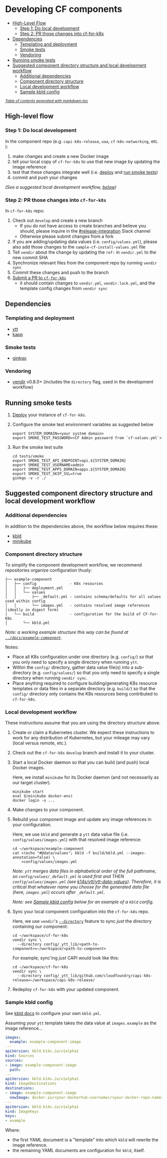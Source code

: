 # Developing CF components

- [High-Level Flow](#high-level-flow)
  * [Step 1: Do local development](#step-1--do-local-development)
  * [Step 2: PR those changes into cf-for-k8s](#step-2--pr-those-changes-into-cf-for-k8s)
- [Dependencies](#dependencies)
  * [Templating and deployment](#templating-and-deployment)
  * [Smoke tests](#smoke-tests)
  * [Vendoring](#vendoring)
- [Running smoke tests](#running-smoke-tests)
- [Suggested component directory structure and local development workflow](#suggested-component-directory-structure-and-local-development-workflow)
  * [Additional dependencies](#additional-dependencies)
  * [Component directory structure](#component-directory-structure)
  * [Local development workflow](#local-development-workflow)
  * [Sample kbld config](#sample-kbld-config)

<small><i><a href='http://ecotrust-canada.github.io/markdown-toc/'>Table of contents generated with markdown-toc</a></i></small>

## High-level flow

### Step 1: Do local development

In the component repo (e.g. `capi-k8s-release`, `uaa`, `cf-k8s-networking`, etc. ):
1. make changes and create a new Docker image
1. tell your local copy of `cf-for-k8s` to use that new image by updating the image reference
1. test that these changes integrate well (i.e. [deploy](/docs/deploy.md) and [run smoke tests](#running-smoke-tests))
1. commit and push your changes

_(See a suggested local development workflow, [below](#suggested-component-directory-structure-and-local-development-workflow))_

### Step 2: PR those changes into `cf-for-k8s`

In `cf-for-k8s` repo:
1. Check out `develop` and create a new branch
    - If you do not have access to create branches and believe you should, please inquire in the [#release-integration](https://cloudfoundry.slack.com/archives/C0FAEKGUQ) Slack channel
    - Otherwise please submit changes from a fork
1. If you are adding/updating data values (i.e. `config/values.yml`), please also add those changes to the `sample-cf-install-values.yml` file
1. Tell `vendir` about the change by updating the `ref:` in `vendir.yml` to the new commit SHA
1. Synchronize relevant files from the component repo by running `vendir sync`
1. Commit these changes and push to the branch
1. [Submit a PR to `cf-for-k8s`](https://github.com/cloudfoundry/cf-for-k8s/compare/develop...your-branch-name-here)
   - it should contain changes to `vendir.yml`, `vendir.lock.yml`, and the template config changes from `vendir sync`

## Dependencies

### Templating and deployment
- [ytt](https://get-ytt.io/)
- [kapp](https://get-kapp.io/)

### Smoke tests
- [ginkgo](https://github.com/onsi/ginkgo#set-me-up)

### Vendoring
- [vendir](https://github.com/k14s/vendir) v0.8.0+ (includes the `directory` flag, used in the development workflow)

## Running smoke tests

1. [Deploy](/docs/deploy.md) your instance of `cf-for-k8s`.
1. Configure the smoke test environment variables as suggested below

   ```
   export SYSTEM_DOMAIN=<your system domain>
   export SMOKE_TEST_PASSWORD=<CF Admin password from `cf-values.yml`>
   ```
1. Run the smoke test suite

    ```
    cd tests/smoke
    export SMOKE_TEST_API_ENDPOINT=api.${SYSTEM_DOMAIN}
    export SMOKE_TEST_USERNAME=admin
    export SMOKE_TEST_APPS_DOMAIN=apps.${SYSTEM_DOMAIN}
    export SMOKE_TEST_SKIP_SSL=true
    ginkgo -v -r ./
    ```

## Suggested component directory structure and local development workflow

### Additional dependencies

In addition to the dependencies above, the workflow below requires these:

- [kbld](https://get-kbld.io/)
- [minikube](https://github.com/kubernetes/minikube)

### Component directory structure
To simplify the component development workflow, we recommend repositories organize configuration thusly:

```
├── example-component
│   ├── config               - K8s resources
│   │   ├── deployment.yml
│   │   └── values
│   │       ├── _default.yml - contains schema/defaults for all values used within config
│   │       └── images.yml   - contains resolved image references (ideally in digest form)
│   └── build                - configuration for the build of CF-for-K8s
│       └── kbld.yml
```

_Note: a working example structure this way can be found at [`../docs/example-component`](../docs/example-component)._

Notes:
- Place all K8s configuration under one directory (e.g. `config/`) so that you only need to specify a single directory when running `ytt`.
- Within the `config/` directory, gather data value file(s) into a sub-directory (e.g. `config/values/`) so that you only need to specify a single directory when running `vendir sync`.
- Place anything required to configure building/generating K8s resource templates or data files in a separate directory (e.g. `build/`) so that the `config/` directory only contains the K8s resources being contributed to `cf-for-k8s`.

### Local development workflow

These instructions assume that you are using the directory structure above.

1. Create or claim a Kubernetes cluster.  We expect these instructions to work for any distribution of Kubernetes, but your mileage may vary (local versus remote, etc.).
1. Check out the `cf-for-k8s` `develop` branch and install it to your cluster.
1. Start a local Docker daemon so that you can build (and push) local Docker images.

   Here, we install `minikube` for its Docker daemon (and not necessarily as our target cluster).
    ```
    minikube start
    eval $(minikube docker-env)
    docker login -u ...
    ```
1. Make changes to your component.
1. Rebuild your component image and update any image references in your configuration.

   Here, we use `kbld` and generate a `ytt` data value file (i.e. `config/values/images.yml`) with that resolved image reference:
    ```
    cd ~/workspace/example-component
    cat <(echo "#@data/values"; kbld -f build/kbld.yml --images-annotation=false) \
        >config/values/images.yml
    ```
    _Note: `ytt` merges data files in alphabetical order of the full pathname, so `config/values/_default.yml` is used first and THEN `config/values/images.yml` (see [k14s/ytt/ytt-data-values](https://github.com/k14s/ytt/blob/master/docs/ytt-data-values.md#splitting-data-values-into-multiple-files)).  Therefore, it is critical that whatever name you choose for the generated data file (here, `images.yml`) occurs _after_ `_default.yml`._

    _Note: see [Sample kbld config](#sample-kbld-config) below for an example of a `kbld` config._

1. Sync your local component configuration into the `cf-for-k8s` repo.

   Here, we use `vendir`'s [`--directory`](https://github.com/k14s/vendir/blob/985506a54038f6e7871879d4fbee9df2b6cf8add/docs/README.md#sync-with-local-changes-override) feature to sync _just_ the directory containing our component:

    ```
    cd ~/workspace/cf-for-k8s
    vendir sync \
      --directory config/_ytt_lib/<path-to-component>=~/workspace/<path-to-component>
    ```

    For example, sync'ing _just_ CAPI would look like this:

    ```
    cd ~/workspace/cf-for-k8s
    vendir sync \
      --directory config/_ytt_lib/github.com/cloudfoundry/capi-k8s-release=~/workspace/capi-k8s-release/
    ```
1. Redeploy `cf-for-k8s` with your updated component.


### Sample kbld config

See [kbld docs](https://github.com/vmware-tanzu/carvel-kbld/blob/develop/docs/config.md) to configure your own `kbld.yml`.

Assuming your `ytt` template takes the data value at `images.example` as the image reference...

```yaml
images:
  example: example-component-image
---
apiVersion: kbld.k14s.io/v1alpha1
kind: Sources
sources:
- image: example-component-image
  path: .
---
apiVersion: kbld.k14s.io/v1alpha1
kind: ImageDestinations
destinations:
- image: example-component-image
  newImage: docker.io/<your-dockerhub-username>/<your-docker-repo-name>
---
apiVersion: kbld.k14s.io/v1alpha1
kind: ImageKeys
keys:
- example
```

Where:
- the first YAML document is a "template" into which `kbld` will rewrite the image reference.
- the remaining YAML documents are configuration for `kbld`, itself.